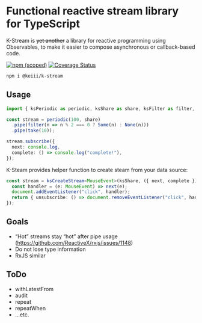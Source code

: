 # Functional reactive stream library for TypeScript
K-Stream is ~~yet another~~ a library for reactive programming using Observables, to make it easier to compose asynchronous or callback-based code.

[![npm (scoped)](https://img.shields.io/npm/v/@keiii/k-stream?color=blue)](https://www.npmjs.com/package/@keiii/k-stream) 
[![Coverage Status](https://coveralls.io/repos/github/KEIII/k-stream/badge.svg?branch=master)](https://coveralls.io/github/KEIII/k-stream?branch=master)

```sh
npm i @keiii/k-stream
```

## Usage
```typescript
import { ksPeriodic as periodic, ksShare as share, ksFilter as filter, ksTake as take, Some, None } from "@keiii/k-stream";

const stream = periodic(100, share)
  .pipe(filter(n => n % 2 === 0 ? Some(n) : None(n)))
  .pipe(take(10));

stream.subscribe({
  next: console.log,
  complete: () => console.log("complete!"),
});
```
K-Steam provides helper function to create steam from your data source:
```typescript
const stream = ksCreateStream<MouseEvent>(ksShare, ({ next, complete }) => {
  const handler = (e: MouseEvent) => next(e);
  document.addEventListener("click", handler);
  return { unsubscribe: () => document.removeEventListener("click", handler) };
});
```

## Goals
- “Hot” streams stay “hot” after pipe usage (https://github.com/ReactiveX/rxjs/issues/1148)
- Do not lose type information
- RxJS similar

## ToDo
- withLatestFrom
- audit
- repeat
- repeatWhen
- ...etc.
